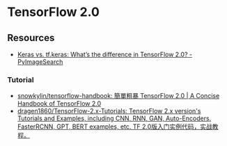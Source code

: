 # TensorFlow 2.0

## Resources

* [Keras vs. tf.keras: What’s the difference in TensorFlow 2.0? - PyImageSearch](https://www.pyimagesearch.com/2019/10/21/keras-vs-tf-keras-whats-the-difference-in-tensorflow-2-0/?utm_source=facebook&utm_medium=ad-21-10-2019&utm_campaign=21+October+2019+BP+-+Traffic&utm_content=Default+name+-+Traffic+-+Image+3&fbid_campaign=6125643009046&fbid_adset=6125648754446&utm_adset=21+October+2019+BP+-+Email+List+-+Worldwide+-+18%2B&fbid_ad=6125648754646&fbclid=IwAR0ACmuS0UZQSTqgR3XyHuEA1mO0Xe1ZfHfg6_2Lxb4Q15sm-_f5y-JKp8M)

### Tutorial

* [snowkylin/tensorflow-handbook: 簡單粗暴 TensorFlow 2.0 | A Concise Handbook of TensorFlow 2.0](https://github.com/snowkylin/tensorflow-handbook)
* [dragen1860/TensorFlow-2.x-Tutorials: TensorFlow 2.x version's Tutorials and Examples, including CNN, RNN, GAN, Auto-Encoders, FasterRCNN, GPT, BERT examples, etc. TF 2.0版入门实例代码，实战教程。](https://github.com/dragen1860/TensorFlow-2.x-Tutorials)
